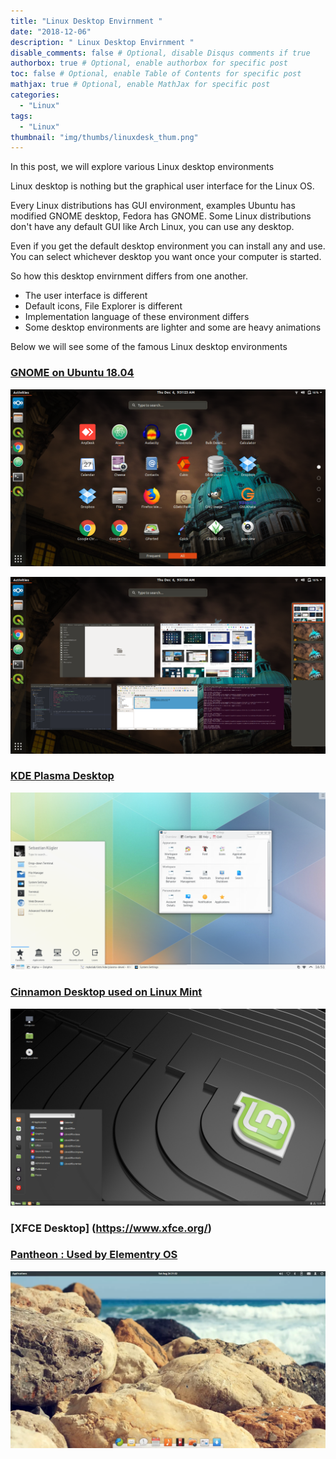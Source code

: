 ```yaml
---
title: "Linux Desktop Envirnment "
date: "2018-12-06"
description: " Linux Desktop Envirnment "
disable_comments: false # Optional, disable Disqus comments if true
authorbox: true # Optional, enable authorbox for specific post
toc: false # Optional, enable Table of Contents for specific post
mathjax: true # Optional, enable MathJax for specific post
categories:
  - "Linux"
tags:
  - "Linux"
thumbnail: "img/thumbs/linuxdesk_thum.png"
---
```


In this post, we will explore various Linux desktop environments
<!--more-->

Linux desktop is nothing but the graphical user interface for the Linux OS.

Every Linux distributions has GUI environment, examples Ubuntu has modified GNOME desktop, Fedora has GNOME. Some Linux distributions don't have any default GUI like Arch Linux, you can use any desktop.

Even if you get the default desktop environment you can install any and use. You can select whichever desktop you want once your computer is started.

So how this desktop envirnment differs from one another.
+ The user interface is different
+ Default icons, File Explorer is different
+ Implementation language of these environment differs
+ Some desktop environments are lighter and some are heavy animations

Below we will see some of the famous Linux desktop environments

### [GNOME on Ubuntu 18.04](https://www.gnome.org/gnome-3/)

![GNOME desktop Dashboard](Apps.png)

![GNOME desktop Activites](activites.png)

### [KDE Plasma Desktop](https://www.kde.org/)
![KDE Plasma](kde.png)

### [Cinnamon Desktop used on Linux Mint](https://linuxmint.com/)
![Cinnamon ](cinnamon.png)

### [XFCE Desktop] (https://www.xfce.org/)

### [Pantheon : Used by Elementry OS](https://elementary.io/)
![Pantheon ](Pantheon.png)
